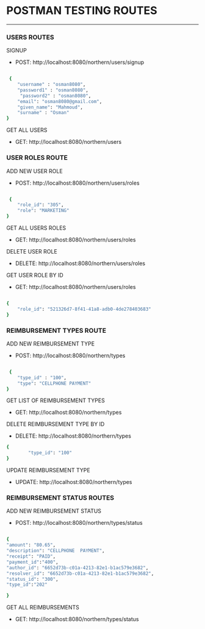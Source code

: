 # POSTMAN TESTING ROUTES

---

### USERS ROUTES

SIGNUP

- POST: http://localhost:8080/northern/users/signup

```bash

 {
    "username" : "osman8080",
    "password1" : "osman8080",
     "password2" : "osman8080",
    "email": "osman8080@gmail.com",
    "given_name": "Mahmoud",
    "surname" : "Osman"
}

```

GET ALL USERS

- GET: http://localhost:8080/northern/users

### USER ROLES ROUTE

ADD NEW USER ROLE

- POST: http://localhost:8080/northern/users/roles

```bash

 {
    "role_id": "305",
    "role": "MARKETING"
}

```

GET ALL USERS ROLES

- GET: http://localhost:8080/northern/users/roles

DELETE USER ROLE

- DELETE: http://localhost:8080/northern/users/roles

GET USER ROLE BY ID

- GET: http://localhost:8080/northern/users/roles

```bash

{
    "role_id": "521326d7-8f41-41a8-adb0-4de278403683"
}

```

### REIMBURSEMENT TYPES ROUTE

ADD NEW REIMBURSEMENT TYPE

- POST: http://localhost:8080/northern/types

```bash

 {
    "type_id" : "100",
    "type": "CELLPHONE PAYMENT"
}


```

GET LIST OF REIMBURSEMENT TYPES

- GET: http://localhost:8080/northern/types

DELETE REIMBURSEMENT TYPE BY ID

- DELETE: http://localhost:8080/northern/types

```bash
{
        "type_id": "100"
}
```

UPDATE REIMBURSEMENT TYPE

- UPDATE: http://localhost:8080/northern/types

### REIMBURSEMENT STATUS ROUTES

ADD NEW REIMBURSEMENT STATUS

- POST: http://localhost:8080/northern/types/status

```bash

{
"amount": "80.65",
"description": "CELLPHONE  PAYMENT",
"receipt": "PAID",
"payment_id":"400",
"author_id": "6652d73b-c01a-4213-82e1-b1ac579e3682",
"resolver_id": "6652d73b-c01a-4213-82e1-b1ac579e3682",
"status_id": "300",
"type_id":"202"

}


```

GET ALL REIMBURSEMENTS

- GET: http://localhost:8080/northern/types/status

